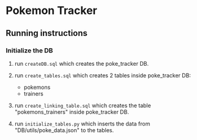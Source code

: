 # Pokemon Tracker

## Running instructions

### Initialize the DB

1. run `createDB.sql`
   which creates the poke_tracker DB.

2. run `create_tables.sql`
   which creates 2 tables inside poke_tracker DB:

   - pokemons
   - trainers

3. run `create_linking_table.sql`
   which creates the table "pokemons_trainers" inside poke_tracker DB.

4. run `initialize_tables.py`
   which inserts the data from "DB/utils/poke_data.json" to the tables.
